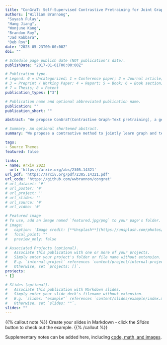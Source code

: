 ```yaml
---
title: "ConGraT: Self-Supervised Contrastive Pretraining for Joint Graph and Text Embeddings"
authors: ["William Brannong",
 "Suyash Fulay",
 "Hang Jiang",
 "Wonjune Kang",
 "Brandon Roy",
 "Jad Kabbara",
 "Deb Roy"]
date: "2023-05-23T00:00:00Z"
doi: ""

# Schedule page publish date (NOT publication's date).
publishDate: "2017-01-01T00:00:00Z"

# Publication type.
# Legend: 0 = Uncategorized; 1 = Conference paper; 2 = Journal article;
# 3 = Preprint / Working Paper; 4 = Report; 5 = Book; 6 = Book section;
# 7 = Thesis; 8 = Patent
publication_types: ["3"]

# Publication name and optional abbreviated publication name.
publication: ""
publication_short: ""

abstract: "We propose ConGraT(Contrastive Graph-Text pretraining), a general, self-supervised method for jointly learning separate representations of texts and nodes in a parent (or ``supervening'') graph, where each text is associated with one of the nodes. Datasets fitting this paradigm are common, from social media (users and posts), to citation networks over articles, to link graphs over web pages. We expand on prior work by providing a general, self-supervised, joint pretraining method, one which does not depend on particular dataset structure or a specific task. Our method uses two separate encoders for graph nodes and texts, which are trained to align their representations within a common latent space. Training uses a batch-wise contrastive learning objective inspired by prior work on joint text and image encoding. As graphs are more structured objects than images, we also extend the training objective to incorporate information about node similarity and plausible next guesses in matching nodes and texts. Experiments on various datasets reveal that ConGraT outperforms strong baselines on various downstream tasks, including node and text category classification and link prediction."

# Summary. An optional shortened abstract.
summary: "We propose a contrastive method to jointly learn graph and text embeddings."

tags:
- Source Themes
featured: false

links:
- name: Arxiv 2023
  url: 'https://arxiv.org/abs/2305.14321'
url_pdf: 'https://arxiv.org/pdf/2305.14321.pdf'
url_code: 'https://github.com/wwbrannon/congrat'
# url_dataset: '#'
# url_poster: '#'
# url_project: ''
# url_slides: ''
# url_source: '#'
# url_video: '#'

# Featured image
# To use, add an image named `featured.jpg/png` to your page's folder. 
# image:
#   caption: 'Image credit: [**Unsplash**](https://unsplash.com/photos/s9CC2SKySJM)'
#   focal_point: ""
#   preview_only: false

# Associated Projects (optional).
#   Associate this publication with one or more of your projects.
#   Simply enter your project's folder or file name without extension.
#   E.g. `internal-project` references `content/project/internal-project/index.md`.
#   Otherwise, set `projects: []`.
projects:
- []

# Slides (optional).
#   Associate this publication with Markdown slides.
#   Simply enter your slide deck's filename without extension.
#   E.g. `slides: "example"` references `content/slides/example/index.md`.
#   Otherwise, set `slides: ""`.
slides: ""
---
```


{{% callout note %}}
Create your slides in Markdown - click the *Slides* button to check out the example.
{{% /callout %}}

Supplementary notes can be added here, including [code, math, and images](https://wowchemy.com/docs/writing-markdown-latex/).
